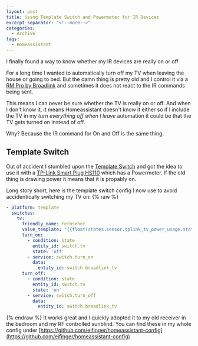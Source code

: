 ```yaml
---
layout: post
title: Using Template Switch and Powermeter for IR Devices
excerpt_separator: "<!--more-->"
categories: 
  - Archive
tags:
  - Homeassistant
---
```

I finally found a way to know whether my IR devices are really on or off
<!--more-->

For a long time I wanted to automatically turn off my TV when leaving the house or going to bed.
But the damn thing is pretty old and I control it via a [RM Pro by Broadlink](https://amzn.to/2yKO5OO) and sometimes it
does not react to the IR commands being sent.

This means I can never be sure whether the TV is really on or off. And when I don't know it, it means Homeassistant
doesn't know it either so if I include the TV in my *turn everything off when I leave* automation it could be that the
TV gets turned on instead of off.

Why? Because the IR command for On and Off is the same thing.

## Template Switch

Out of accident I stumbled upon the [Template Switch](https://www.home-assistant.io/components/switch.template/) and got
the idea to use it with a [TP-Link Smart Plug HS110](https://amzn.to/2wPNJ7F) which has a Powermeter. If the old thing
is drawing power it means that it is propably on.

Long story short, here is the template switch config I now use to avoid accidentically switching my TV on:
{% raw %}

```yaml
- platform: template
  switches:
    tv:
      friendly_name: Fernseher
      value_template: "{{float(states.sensor.tplink_tv_power_usage.state) > 10}}"
      turn_on:
        - condition: state
          entity_id: switch.tv
          state: 'off'
        - service: switch.turn_on
          data:
            entity_id: switch.broadlink_tv
      turn_off:
        - condition: state
          entity_id: switch.tv
          state: 'on'
        - service: switch.turn_off
          data:
            entity_id: switch.broadlink_tv
```

{% endraw %}
It works great and I quickly adopted it to my old receiver in the bedroom and my RF controlled sunblind.
You can find these in my whole config under [https://github.com/eifinger/homeassistant-config](https://github.com/eifinger/homeassistant-config)